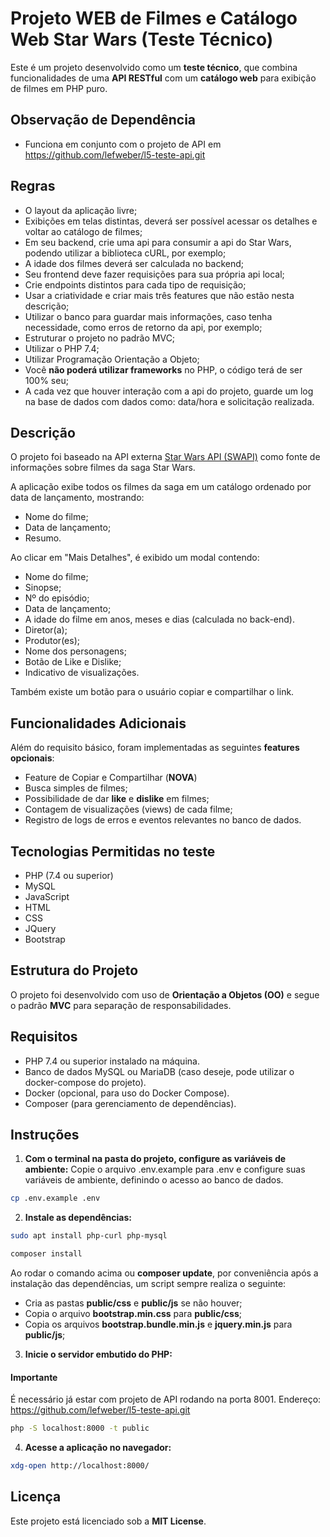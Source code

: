 # Projeto WEB de Filmes e Catálogo Web Star Wars (Teste Técnico)

Este é um projeto desenvolvido como um **teste técnico**, que combina funcionalidades de uma **API RESTful** com um **catálogo web** para exibição de filmes em PHP puro.

## Observação de Dependência

- Funciona em conjunto com o projeto de API em https://github.com/lefweber/l5-teste-api.git

## Regras

- O layout da aplicação livre;
- Exibições em telas distintas, deverá ser possível acessar os detalhes e voltar ao catálogo de filmes;
- Em seu backend, crie uma api para consumir a api do Star Wars, podendo utilizar a biblioteca cURL, por exemplo;
- A idade dos filmes deverá ser calculada no backend;
- Seu frontend deve fazer requisições para sua própria api local;
- Crie endpoints distintos para cada tipo de requisição;
- Usar a criatividade e criar mais três features que não estão nesta descrição;
- Utilizar o banco para guardar mais informações, caso tenha necessidade, como erros de retorno da api, por exemplo;
- Estruturar o projeto no padrão MVC;
- Utilizar o PHP 7.4;
- Utilizar Programação Orientação a Objeto;
- Você **não poderá utilizar frameworks** no PHP, o código terá de ser 100% seu;
- A cada vez que houver interação com a api do projeto, guarde um log na base de dados com dados como: data/hora e solicitação realizada.

## Descrição
O projeto foi baseado na API externa [Star Wars API (SWAPI)](https://swapi.dev/) como fonte de informações sobre filmes da saga Star Wars.

A aplicação exibe todos os filmes da saga em um catálogo ordenado por data de lançamento, mostrando:

- Nome do filme;
- Data de lançamento;
- Resumo.

Ao clicar em "Mais Detalhes", é exibido um modal contendo:

- Nome do filme;
- Sinopse;
- Nº do episódio;
- Data de lançamento;
- A idade do filme em anos, meses e dias (calculada no back-end).
- Diretor(a);
- Produtor(es);
- Nome dos personagens;
- Botão de Like e Dislike;
- Indicativo de visualizações.

Também existe um botão para o usuário copiar e compartilhar o link.

## Funcionalidades Adicionais

Além do requisito básico, foram implementadas as seguintes **features opcionais**:

- Feature de Copiar e Compartilhar (<strong>NOVA</strong>)
- Busca simples de filmes;
- Possibilidade de dar **like** e **dislike** em filmes;
- Contagem de visualizações (views) de cada filme;
- Registro de logs de erros e eventos relevantes no banco de dados.

## Tecnologias Permitidas no teste

- PHP (7.4 ou superior)
- MySQL
- JavaScript
- HTML
- CSS
- JQuery
- Bootstrap

## Estrutura do Projeto

O projeto foi desenvolvido com uso de **Orientação a Objetos (OO)** e segue o padrão **MVC** para separação de responsabilidades.

## Requisitos

- PHP 7.4 ou superior instalado na máquina.
- Banco de dados MySQL ou MariaDB (caso deseje, pode utilizar o docker-compose do projeto).
- Docker (opcional, para uso do Docker Compose).
- Composer (para gerenciamento de dependências).

## Instruções

1. **Com o terminal na pasta do projeto, configure as variáveis de ambiente:**
Copie o arquivo .env.example para .env e configure suas variáveis de ambiente, definindo o acesso ao banco de dados.

```bash
cp .env.example .env
```

2. **Instale as dependências:**

```bash
sudo apt install php-curl php-mysql
```

```bash
composer install
```
Ao rodar o comando acima ou **composer update**, por conveniência após a instalação das dependências, um script sempre realiza o seguinte:

- Cria as pastas **public/css** e **public/js** se não houver;
- Copia o arquivo **bootstrap.min.css** para **public/css**;
- Copia os arquivos **bootstrap.bundle.min.js** e **jquery.min.js** para **public/js**;

3. **Inicie o servidor embutido do PHP:**

#### Importante
É necessário já estar com projeto de API rodando na porta 8001. Endereço: https://github.com/lefweber/l5-teste-api.git

```bash
php -S localhost:8000 -t public
```

4. **Acesse a aplicação no navegador:**

```bash
xdg-open http://localhost:8000/
```

## Licença

Este projeto está licenciado sob a **MIT License**.
